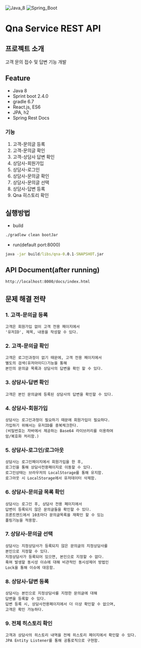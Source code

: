![Java_8](https://img.shields.io/badge/java-v1.8-red?logo=java)
![Spring_Boot](https://img.shields.io/badge/Spring_Boot-v2.4.0-green.svg?logo=spring)

# Qna Service REST API


## 프로젝트 소개
고객 문의 접수 및 답변 기능 개발

## Feature
* Java 8
* Sprint boot 2.4.0
* gradle 6.7
* React.js, ES6
* JPA, h2
* Spring Rest Docs

### 기능
1. 고객-문의글 등록
2. 고객-문의글 확인
3. 고객-상담사 답변 확인
4. 상담사-회원가입
5. 상담사-로그인
6. 상담사-문의글 확인
7. 상담사-문의글 선택
8. 상담사-답변 등록
9. Qna 히스토리 확인

## 실행방법
* build
```cmd
./gradlew clean bootJar
```
* run(default port:8000)
```cmd
java -jar build/libs/qna-0.0.1-SNAPSHOT.jar
```

## API Document(after running)
```cmd
http://localhost:8000/docs/index.html
```

## 문제 해결 전략
### 1. 고객-문의글 등록
```
고객은 회원가입 없이 고객 전용 페이지에서
'유저ID', 제목, 내용을 작성할 수 있다.
```
### 2. 고객-문의글 확인
```
고객은 로그인과정이 없기 때문에, 고객 전용 페이지에서
별도의 검색(유저아이디)기능을 통해 
본인의 문의글 목록과 상담사의 답변을 확인 할 수 있다.
```
### 3. 상담사-답변 확인
```
고객은 본인 문의글에 등록된 상담사의 답변을 확인할 수 있다.
```
### 4. 상담사-회원가입
```
상담사는 로그인과정이 필요하기 때문에 회원가입이 필요하다.
가입하기 위해서는 유저ID를 중복체크한다.
(비밀번호는 자바에서 제공하는 Base64 라이브러리를 이용하여
암/복호화 처리함.)
```
### 5. 상담사-로그인/로그아웃
```
상담사는 로그인페이지에서 회원가입을 한 후,
로그인을 통해 상담사전용페이지로 이동할 수 있다.
로그인상태는 브라우저의 LocalStorage를 통해 유지함.
로그아웃 시 LocalStorage에서 유저데이터 삭제함.
```
### 6. 상담사-문의글 목록 확인
```
상담사는 로그인 후, 상담사 전용 페이지에서 
답변이 등록되지 않은 문의글들을 확인할 수 있다.
프론트엔드에서 10초마다 문의글목록을 재확인 할 수 있는 
폴링기능을 적용함.
```
### 7. 상담사-문의글 선택
```
상담사는 지정상담사가 등록되지 않은 문의글의 지정상담사를
본인으로 지정할 수 있다.
지정상담사가 등록되어 있으면, 본인으로 지정할 수 없다.
혹여 발생할 동시성 이슈에 대해 비관적인 동시성제어 방법인
Lock을 통해 이슈에 대응함.
```
### 8. 상담사-답변 등록
```
상담사는 본인으로 지정상담사를 지정한 문의글에 대해
답변을 등록할 수 있다.
답변 등록 시, 상담사전용페이지에서 더 이상 확인할 수 없으며,
고객은 확인 가능하다.
```
### 9. 전체 히스토리 확인
```
고객과 상담사의 히스토리 내역을 전체 히스토리 페이지에서 확인할 수 있다.
JPA Entity Listener를 통해 공통로직으로 구현함.
```

